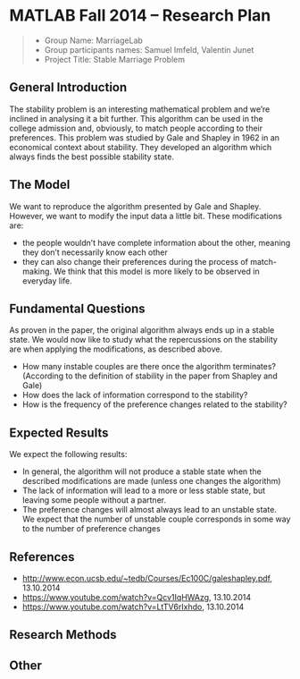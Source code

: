 ﻿# MATLAB Fall 2014 – Research Plan

> * Group Name: MarriageLab
> * Group participants names: Samuel Imfeld, Valentin Junet
> * Project Title: Stable Marriage Problem

## General Introduction

The stability problem is an interesting mathematical problem and we’re inclined in analysing it a bit further. This algorithm can be used in the college admission and, obviously, to match people according to their preferences. This problem was studied by Gale and Shapley in 1962 in an economical context about stability. They developed an algorithm which always finds the best possible stability state.

## The Model

We want to reproduce the algorithm presented by Gale and Shapley. However, we want to modify the input data a little bit. These modifications are:
* the people wouldn’t have complete information about the other, meaning they don’t necessarily know each other
* they can also change their preferences during the process of match-making.
We think that this model is more likely to be observed in everyday life.

## Fundamental Questions

As proven in the paper, the original algorithm always ends up in a stable state. We would now like to study what the repercussions on the stability are when applying the modifications, as described above.
* How many instable couples are there once the algorithm terminates? (According to the definition of stability in the paper from Shapley and Gale)
* How does the lack of information correspond to the stability?
* How is the frequency of the preference changes related to the stability?

## Expected Results

We expect the following results:
* In general, the algorithm will not produce a stable state when the described modifications are made (unless one changes the algorithm)
* The lack of information will lead to a more or less stable state, but leaving some people without a partner.
* The preference changes will almost always lead to an unstable state. We expect that the number of unstable couple corresponds in some way to the number of preference changes

## References 

* http://www.econ.ucsb.edu/~tedb/Courses/Ec100C/galeshapley.pdf, 13.10.2014
* https://www.youtube.com/watch?v=Qcv1IqHWAzg, 13.10.2014
* https://www.youtube.com/watch?v=LtTV6rIxhdo, 13.10.2014

## Research Methods



## Other


